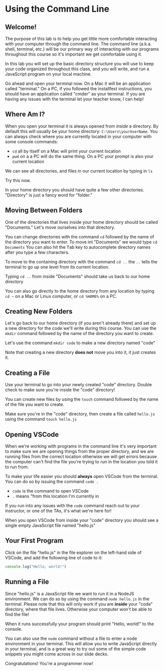 # Using the Command Line

## Welcome!

The purpose of this lab is to help you get little more comfortable interacting with your computer through the command line. The command line (a.k.a. shell, terminal, etc.) will be our primary way of interacting with our programs throughout this course so it's important we get comfortable using it.

In this lab you will set up the basic directory structure you will use to keep your code organized throughout this class, and you will write, and run a JavaScript program on your local machine.

Go ahead and open your terminal now. On a Mac it will be an application called "terminal." On a PC, if you followed the installfest instructions, you should have an application called "cmder" as your terminal. If you are having any issues with the terminal let your teacher know, I can help! 

## Where Am I?

When you open your terminal it is always opened from *inside* a directory. By default this will usually be your home directory: `C:\Users\yourUserName`. You can always check where you are currently located in your computer with some console commands:

- `cd` all by itself on a Mac will print your current location
- `pwd` on a a PC will do the same thing. On a PC your prompt is also your current location

We can see all directories, and files in our current location by typing in `ls`

Try this now.

In your home directory you should have quite a few other directories. "Directory" is just a fancy word for "folder."

## Moving Between Folders

One of the directories that lives inside your home directory should be called "Documents." Let's move ourselves into that directory.

You can change directories with the command `cd` followed by the name of the directory you want to enter. To move int "Documents" we would type `cd Documents` You can also hit the <kbd>Tab</kbd> key to autocomplete directory names after you type a few characters.

To move to the containing directory with the command `cd ..` the `..` tells the terminal to go up one level from its current location.

Typing `cd ..` from inside "Documents" should take us back to our home directory

You can also go directly to the home directory from any location by typing `cd ~` on a Mac or Linux computer, or `cd %HOME%` on a PC.

## Creating New Folders

Let's go back to our home directory (if you aren't already there) and set up a new directory for the code we'll write during this course. You can use the `mkdir` command followed by the name of the directory you want to create.

Let's use the command `mkdir code` to make a new directory named "code"

Note that creating a new directory **does not** move you into it, it just creates it.

## Creating a File

Use your terminal to go into your newly created "code" directory. Double check to make sure you're inside the "code" directory!

You can create new files by using the `touch` command followed by the name of the file you want to create.

Make sure you're in the "code" directory, then create a file called `hello.js` using the command `touch hello.js`

## Opening VSCode

When we're working with programs in the command line it's very important to make sure we are opening things from the proper directory, and we are running files from the correct location otherwise we will get errors because the computer can't find the file you're trying to run in the location you told it to run from.

To make your life easier you should **always** open VSCode from the terminal. You can do so by issuing the command `code .`

  - `code` is the command to open VSCode
  - `.` means "from this location I'm currently in

If you run into any issues with the `code` command reach out to your instructor, or one of the TAs, it's what we're here for!

When you open VSCode from inside your "code" directory you should see a single empty JavaScript file named "hello.js"

## Your First Program

Click on the file "hello.js" in the file explorer on the left-hand side of VSCode, and add the following line of code to it:

```js
console.log("Hello, world!")
```

## Running a File

Since "hello.js" is a JavaScript file we want to run it in a NodeJS environment. We can do so by using the command `node hello.js` in the terminal. Please note that this will only work if you are **inside** your "code" directory, where that file lives. Otherwise your computer won't be able to find the file!

When it runs successfully your program should print "Hello, world!" to the console.

You can also use the `node` command without a file to enter a node environment in your terminal. This will allow you to write JavaScript directly in your terminal, and is a great way to try out some of the simple code snippets you might come across in our slide decks.

Congratulations! You're a programmer now!
